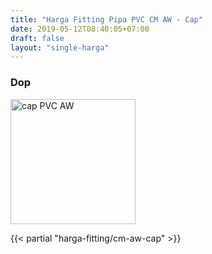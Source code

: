 ```yaml
---
title: "Harga Fitting Pipa PVC CM AW - Cap"
date: 2019-05-12T08:40:05+07:00
draft: false
layout: "single-harga"
---
```


### Dop

<img src="../img/fitting-pvc/cap-aw.png" alt="cap PVC AW" width="200">

{{< partial "harga-fitting/cm-aw-cap" >}}